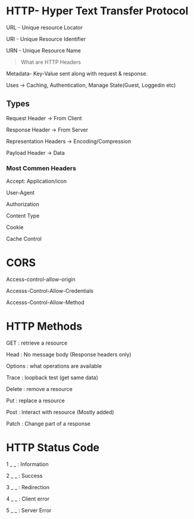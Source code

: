 # HTTP- Hyper Text Transfer Protocol

URL - Unique resource Locator

URI - Unique Resource Identifier

URN - Unique Resource Name

> What are HTTP Headers

Metadata- Key-Value sent along with request & response.

Uses -> Caching, Authentication, Manage State(Guest, Loggedin etc)

## Types

Request Header -> From Client

Response Header -> From Server

Representation Headers -> Encoding/Compression

Payload Header -> Data

### Most Commen Headers

Accept: Application/icon

User-Agent

Authorization

Content Type

Cookie

Cache Control

# CORS

Access-control-allow-origin

Accesss-Control-Allow-Credentials

Accesss-Control-Allow-Method

# HTTP Methods

GET : retrieve a resource

Head : No message body (Response headers only)

Options : what operations are available

Trace : loopback test (get same data)

Delete : remove a resource

Put : replace a resource

Post : Interact with resource (Mostly added)

Patch : Change part of a response

# HTTP Status Code

1 \_ \_ : Information

2 \_ \_ : Success

3 \_ \_ : Redirection

4 \_ \_ : Client error

5 \_ \_ : Server Error
